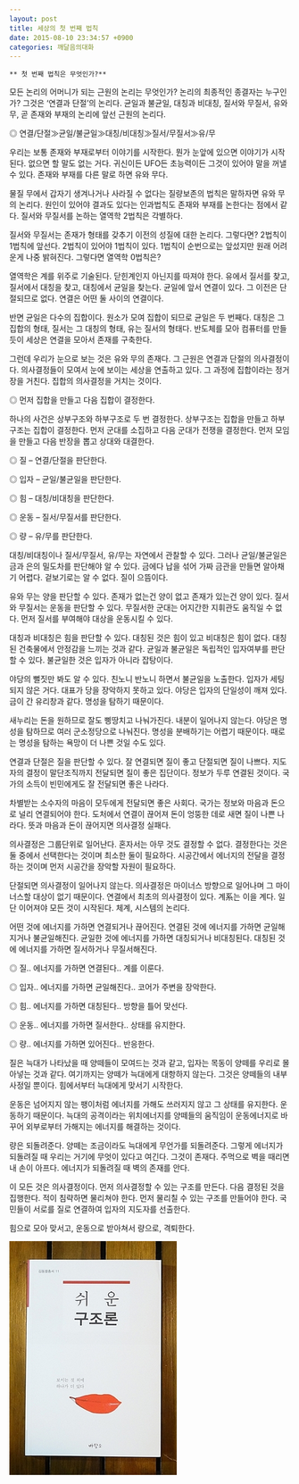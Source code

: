 ```yaml
---
layout: post
title: 세상의 첫 번째 법칙
date: 2015-08-10 23:34:57 +0900
categories: 깨달음의대화
---
```

 

    ** 첫 번째 법칙은 무엇인가?** 

  


모든 논리의 어머니가 되는 근원의 논리는 무엇인가? 논리의 최종적인 종결자는 누구인가? 그것은 ‘연결과 단절’의 논리다. 균일과 불균일, 대칭과 비대칭, 질서와 무질서, 유와 무, 곧 존재와 부재의 논리에 앞선 근원의 논리다. 

  


◎ 연결/단절≫균일/불균일≫대칭/비대칭≫질서/무질서≫유/무 

  


우리는 보통 존재와 부재로부터 이야기를 시작한다. 뭔가 눈앞에 있으면 이야기가 시작된다. 없으면 할 말도 없는 거다. 귀신이든 UFO든 초능력이든 그것이 있어야 말을 꺼낼 수 있다. 존재와 부재를 다른 말로 하면 유와 무다. 

  


물질 무에서 갑자기 생겨나거나 사라질 수 없다는 질량보존의 법칙은 말하자면 유와 무의 논리다. 원인이 있어야 결과도 있다는 인과법칙도 존재와 부재를 논한다는 점에서 같다. 질서와 무질서를 논하는 열역학 2법칙은 각별하다. 

  


질서와 무질서는 존재가 형태를 갖추기 이전의 성질에 대한 논리다. 그렇다면? 2법칙이 1법칙에 앞선다. 2법칙이 있어야 1법칙이 있다. 1법칙이 순번으로는 앞섰지만 원래 어려운게 나중 밝혀진다. 그렇다면 열역학 0법칙은? 

  


열역학은 계를 위주로 기술된다. 닫힌계인지 아닌지를 따져야 한다. 유에서 질서를 찾고, 질서에서 대칭을 찾고, 대칭에서 균일을 찾는다. 균일에 앞서 연결이 있다. 그 이전은 단절되므로 없다. 연결은 어떤 둘 사이의 연결이다. 

  


반면 균일은 다수의 집합이다. 원소가 모여 집합이 되므로 균일은 두 번째다. 대칭은 그 집합의 형태, 질서는 그 대칭의 형태, 유는 질서의 형태다. 반도체를 모아 컴퓨터를 만들듯이 세상은 연결을 모아서 존재를 구축한다. 

  


그런데 우리가 눈으로 보는 것은 유와 무의 존재다. 그 근원은 연결과 단절의 의사결정이다. 의사결정들이 모여서 눈에 보이는 세상을 연출하고 있다. 그 과정에 집합이라는 정거장을 거친다. 집합의 의사결정을 거치는 것이다. 

  


◎ 먼저 집합을 만들고 다음 집합이 결정한다. 

  


하나의 사건은 상부구조와 하부구조로 두 번 결정한다. 상부구조는 집합을 만들고 하부구조는 집합이 결정한다. 먼저 군대를 소집하고 다음 군대가 전쟁을 결정한다. 먼저 모임을 만들고 다음 반장을 뽑고 상대와 대결한다. 

  


◎ 질 – 연결/단절을 판단한다.  
      
◎ 입자 – 균일/불균일을 판단한다.  
      
◎ 힘 – 대칭/비대칭을 판단한다.  
      
◎ 운동 – 질서/무질서를 판단한다.  
      
◎ 량 – 유/무를 판단한다. 

  


대칭/비대칭이나 질서/무질서, 유/무는 자연에서 관찰할 수 있다. 그러나 균일/불균일은 금과 은의 밀도차를 판단해야 알 수 있다. 금에다 납을 섞어 가짜 금관을 만들면 알아채기 어렵다. 겉보기로는 알 수 없다. 질이 으뜸이다. 

  


유와 무는 양을 판단할 수 있다. 존재가 없는건 양이 없고 존재가 있는건 양이 있다. 질서와 무질서는 운동을 판단할 수 있다. 무질서한 군대는 어지간한 지휘관도 움직일 수 없다. 먼저 질서를 부여해야 대상을 운동시킬 수 있다. 

  


대칭과 비대칭은 힘을 판단할 수 있다. 대칭된 것은 힘이 있고 비대칭은 힘이 없다. 대칭된 건축물에서 안정감을 느끼는 것과 같다. 균일과 불균일은 독립적인 입자여부를 판단할 수 있다. 불균일한 것은 입자가 아니라 잡탕이다. 

  


야당의 뻘짓만 봐도 알 수 있다. 친노니 반노니 하면서 불균일을 노출한다. 입자가 세팅되지 않은 거다. 대표가 당을 장악하지 못하고 있다. 야당은 입자의 단일성이 깨져 있다. 금이 간 유리창과 같다. 명성을 탐하기 때문이다. 

  


새누리는 돈을 원하므로 잘도 삥땅치고 나눠가진다. 내분이 일어나지 않는다. 야당은 명성을 탐하므로 여러 군소정당으로 나눠진다. 명성을 분배하기는 어렵기 때문이다. 때로는 명성을 탐하는 욕망이 더 나쁜 것일 수도 있다. 

  


연결과 단절은 질을 판단할 수 있다. 잘 연결되면 질이 좋고 단절되면 질이 나쁘다. 지도자의 결정이 말단조직까지 전달되면 질이 좋은 집단이다. 정보가 두루 연결된 것이다. 국가의 소득이 빈민에게도 잘 전달되면 좋은 나라다. 

  


차별받는 소수자의 마음이 모두에게 전달되면 좋은 사회다. 국가는 정보와 마음과 돈으로 널리 연결되어야 한다. 도처에서 연결이 끊어져 돈이 엉뚱한 데로 새면 질이 나쁜 나라다. 뜻과 마음과 돈이 끊어지면 의사결정 실패다. 

  


의사결정은 그룹단위로 일어난다. 혼자서는 아무 것도 결정할 수 없다. 결정한다는 것은 둘 중에서 선택한다는 것이며 최소한 둘이 필요하다. 시공간에서 에너지의 전달을 결정하는 것이며 먼저 시공간을 장악할 자원이 필요하다. 

  


단절되면 의사결정이 일어나지 않는다. 의사결정은 마이너스 방향으로 일어나며 그 마이너스할 대상이 없기 때문이다. 연결에서 최초의 의사결정이 있다. 계系는 이을 계다. 일단 이어져야 모든 것이 시작된다. 체계, 시스템의 논리다. 

  


어떤 것에 에너지를 가하면 연결되거나 끊어진다. 연결된 것에 에너지를 가하면 균일해지거나 불균일해진다. 균일한 것에 에너지를 가하면 대칭되거나 비대칭된다. 대칭된 것에 에너지를 가하면 질서하거나 무질서해진다. 

  


◎ 질.. 에너지를 가하면 연결된다.. 계를 이룬다.   
     
◎ 입자.. 에너지를 가하면 균일해진다.. 코어가 주변을 장악한다.   
     
◎ 힘.. 에너지를 가하면 대칭된다.. 방향을 틀어 맞선다.   
     
◎ 운동.. 에너지를 가하면 질서한다.. 상태를 유지한다.  
     
◎ 량.. 에너지를 가하면 있어진다.. 반응한다. 

  


질은 늑대가 나타났을 때 양떼들이 모여드는 것과 같고, 입자는 목동이 양떼를 우리로 몰아넣는 것과 같다. 여기까지는 양떼가 늑대에게 대항하지 않는다. 그것은 양떼들의 내부사정일 뿐이다. 힘에서부터 늑대에게 맞서기 시작한다. 

  


운동은 넘어지지 않는 팽이처럼 에너지를 가해도 쓰러지지 않고 그 상태를 유지한다. 운동하기 때문이다. 늑대의 공격이라는 위치에너지를 양떼들의 움직임이 운동에너지로 바꾸어 외부로부터 가해지는 에너지를 해결하는 것이다. 

  


량은 되돌려준다. 양떼는 조금이라도 늑대에게 무언가를 되돌려준다. 그렇게 에너지가 되돌려질 때 우리는 거기에 무엇이 있다고 여긴다. 그것이 존재다. 주먹으로 벽을 때리면 내 손이 아프다. 에너지가 되돌려질 때 벽의 존재를 안다. 

  


이 모든 것은 의사결정이다. 먼저 의사결정할 수 있는 구조를 만든다. 다음 결정된 것을 집행한다. 적이 침략하면 물리쳐야 한다. 먼저 물리칠 수 있는 구조를 만들어야 한다. 국민들이 서로를 질로 연결하여 입자의 지도자를 선출한다. 

  


힘으로 모아 맞서고, 운동으로 받아쳐서 량으로, 격퇴한다. 

  



 <img src="files/attach/images/198/415/613/DSC01488.JPG" alt="DSC01488.JPG" width="300" height="419" />